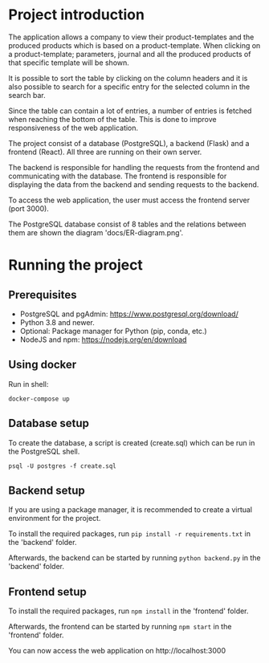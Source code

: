 # Project introduction

The application allows a company to view their product-templates and the produced products which is based on a product-template.
When clicking on a product-template; parameters, journal and all the produced products of that specific template will be shown.

It is possible to sort the table by clicking on the column headers and it is also possible to search for a specific entry for the selected column in the search bar.

Since the table can contain a lot of entries, a number of entries is fetched when reaching the bottom of the table. This is done to improve responsiveness of the web application.

The project consist of a database (PostgreSQL), a backend (Flask) and a frontend (React). All three are running on their own server.

The backend is responsible for handling the requests from the frontend and communicating with the database. The frontend is responsible for displaying the data from the backend and sending requests to the backend.

To access the web application, the user must access the frontend server (port 3000).

The PostgreSQL database consist of 8 tables and the relations between them are shown the diagram 'docs/ER-diagram.png'.

# Running the project

## Prerequisites

- PostgreSQL and pgAdmin: https://www.postgresql.org/download/
- Python 3.8 and newer.
- Optional: Package manager for Python (pip, conda, etc.)
- NodeJS and npm: https://nodejs.org/en/download

## Using docker
Run in shell:

`docker-compose up`

## Database setup

To create the database, a script is created (create.sql) which can be run in the PostgreSQL shell.

`psql -U postgres -f create.sql`

## Backend setup

If you are using a package manager, it is recommended to create a virtual environment for the project.

To install the required packages, run `pip install -r requirements.txt` in the 'backend' folder.

Afterwards, the backend can be started by running `python backend.py` in the 'backend' folder.

## Frontend setup

To install the required packages, run `npm install` in the 'frontend' folder.

Afterwards, the frontend can be started by running `npm start` in the 'frontend' folder.

You can now access the web application on http://localhost:3000
